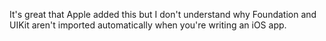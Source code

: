It's great that Apple added this but I don't understand why Foundation and UIKit aren't imported automatically when you're writing an iOS app.